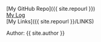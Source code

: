 [My GitHub Repo]({{ site.repourl }}) <br>
[My Log](TXT/mylog.txt) <br>
[My Links]({{ site.repourl }}/LINKS)

Author: {{ site.author }}
